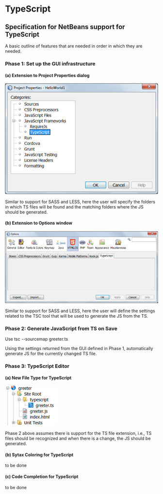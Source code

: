 # TypeScript

## Specification for NetBeans support for TypeScript

A basic outline of features that are needed in order in which they are needed.

### Phase 1: Set up the GUI infrastructure

#### (a) Extension to Project Properties dialog

<img src="images/typescript-properties.png"/>

Similar to support for SASS and LESS, here the user will
specify the folders in which TS files will be found
and the matching folders where the JS should be generated.

#### (b) Extension to Options window

<img src="images/typescript-options.png"/>

Similar to support for SASS and LESS, here the user will
define the settings related to the TSC tool that will be
used to generate the JS from the TS.

### Phase 2: Generate JavaScript from TS on Save

Use tsc --sourcemap greeter.ts

Using the settings returned from the GUI defined in Phase 1,
automatically generate JS for the currently changed TS file.

### Phase 3: TypeScript Editor

#### (a) New File Type for TypeScript

<img src="images/typescript-filetype.png"/>

Phase 2 above assumes there is support for the TS file extension,
i.e., TS files should be recognized and when there is a change,
the JS should be generated.

#### (b) Sytax Coloring for TypeScript

to be done

#### (c) Code Completion for TypeScript

to be done



